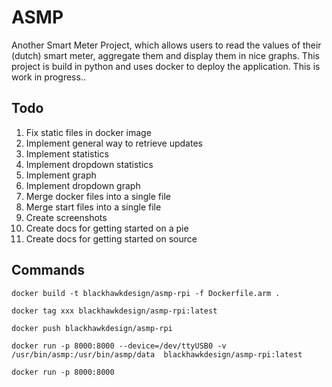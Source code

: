 # ASMP
Another Smart Meter Project, which allows users to read the values of their (dutch) smart meter, aggregate them and display them in nice graphs. This project is build in python and uses docker to deploy the application. This is work in progress.. 

## Todo

1. Fix static files in docker image
2. Implement general way to retrieve updates
3. Implement statistics
4. Implement dropdown statistics
5. Implement graph
6. Implement dropdown graph
7. Merge docker files into a single file
8. Merge start files into a single file
9. Create screenshots
10. Create docs for getting started on a pie
11. Create docs for getting started on source


## Commands

```
docker build -t blackhawkdesign/asmp-rpi -f Dockerfile.arm .
```
```
docker tag xxx blackhawkdesign/asmp-rpi:latest
```
```
docker push blackhawkdesign/asmp-rpi
```
```
docker run -p 8000:8000 --device=/dev/ttyUSB0 -v /usr/bin/asmp:/usr/bin/asmp/data  blackhawkdesign/asmp-rpi:latest
```
```
docker run -p 8000:8000 
```